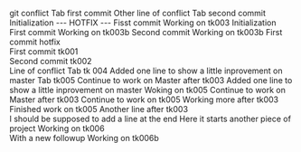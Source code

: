 git conflict						Tab first commit
Other line of conflict					Tab second commit  
Initialization 						--- HOTFIX --- 
Fisst commit 						Working on tk003 
Initialization  
First commit 						Working on tk003b 
Second commit 						Working on tk003b 
First commit hotfix  
First commit tk001  
Second commit tk002  
Line of conflict 					Tab tk 004 
Added one line to show a little inprovement on master  	Tab tk005
Continue to work on Master after tk003
Added one line to show a little inprovement on master  	Woking on tk005
Continue to work on Master after tk003			Continue to work on tk005
Working more after tk003				Finished work on tk005
Another line after tk003  
I should be supposed to add a line at the end
Here it starts another piece of project  		Working on tk006  
With a new followup  					Working on tk006b  
